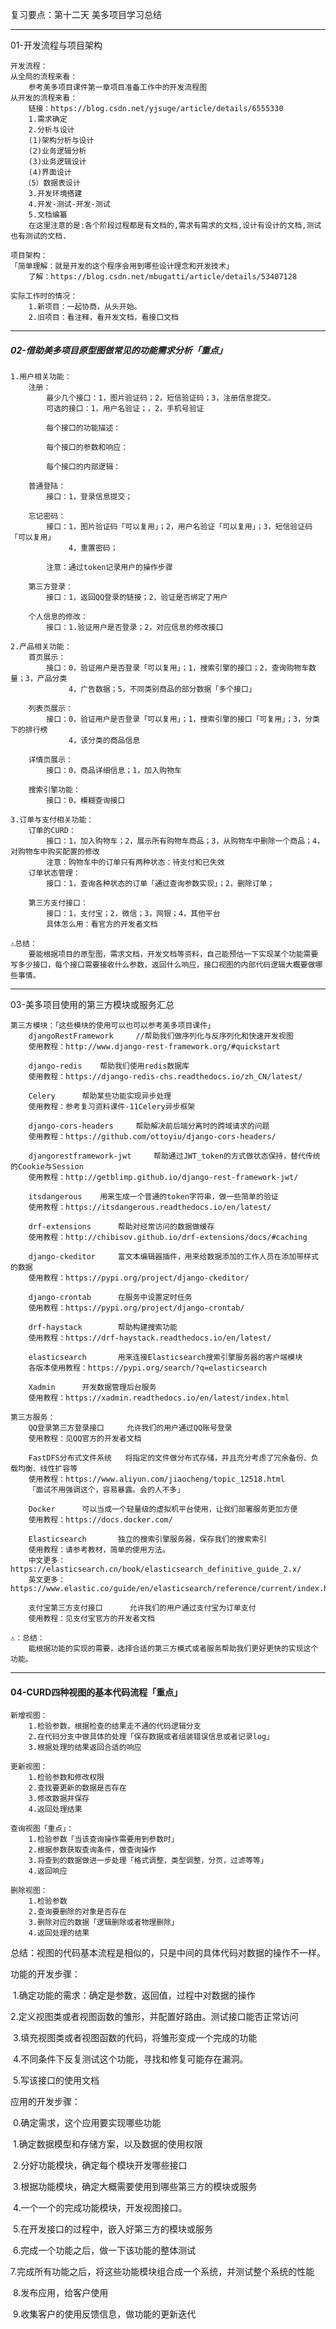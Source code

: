 复习要点：第十二天	美多项目学习总结

----

01-开发流程与项目架构

```
开发流程：
从全局的流程来看：
	参考美多项目课件第一章项目准备工作中的开发流程图
从开发的流程来看：
	链接：https://blog.csdn.net/yjsuge/article/details/6555330
    1.需求确定
    2.分析与设计
    (1)架构分析与设计
    (2)业务逻辑分析
    (3)业务逻辑设计
    (4)界面设计
   （5）数据表设计
    3.开发环境搭建
    4.开发-测试-开发-测试
    5.文档编纂
	在这里注意的是:各个阶段过程都是有文档的,需求有需求的文档,设计有设计的文档,测试也有测试的文档.

项目架构：
「简单理解：就是开发的这个程序会用到哪些设计理念和开发技术」
	了解：https://blog.csdn.net/mbugatti/article/details/53407128
	
实际工作时的情况：
	1.新项目：一起协商，从头开始。
	2.旧项目：看注释，看开发文档，看接口文档
```

---

##### 02-借助美多项目原型图做常见的功能需求分析「重点」

```
1.用户相关功能：
	注册：
		最少几个接口：1，图片验证码；2，短信验证码；3，注册信息提交。
		可选的接口：1，用户名验证；，2，手机号验证
		
		每个接口的功能描述：
		
		每个接口的参数和响应：
		
		每个接口的内部逻辑：
		
	普通登陆：
		接口：1，登录信息提交；
		
	忘记密码：
		接口：1，图片验证码「可以复用」；2，用户名验证「可以复用」；3，短信验证码「可以复用」
			 4，重置密码；	

		注意：通过token记录用户的操作步骤
	
	第三方登录：
		接口：1，返回QQ登录的链接；2，验证是否绑定了用户
		
	个人信息的修改：
		接口：1.验证用户是否登录；2，对应信息的修改接口
	
2.产品相关功能：
	首页展示：
		接口：0，验证用户是否登录「可以复用」；1，搜索引擎的接口；2，查询购物车数量；3，产品分类
			 4，广告数据；5，不同类别商品的部分数据「多个接口」
	
	列表页展示：
		接口：0，验证用户是否登录「可以复用」；1，搜索引擎的接口「可复用」；3，分类下的排行榜
			 4，该分类的商品信息
	
	详情页展示：
		接口：0，商品详细信息；1，加入购物车
	
	搜索引擎功能：
		接口：0，模糊查询接口
	
3.订单与支付相关功能：
	订单的CURD：
		接口：1，加入购物车；2，展示所有购物车商品；3，从购物车中删除一个商品；4，对购物车中购买配置的修改
		注意：购物车中的订单只有两种状态：待支付和已失效	
	订单状态管理：
		接口：1，查询各种状态的订单「通过查询参数实现」；2，删除订单；
	
	第三方支付接口：
		接口：1，支付宝；2，微信；3，网银；4，其他平台
		具体怎么用：看官方的开发者文档
		
⚠️总结：
	要能根据项目的原型图，需求文档，开发文档等资料，自己能预估一下实现某个功能需要写多少接口，每个接口需要接收什么参数，返回什么响应，接口视图的内部代码逻辑大概要做哪些事情。
```

---

03-美多项目使用的第三方模块或服务汇总

````
第三方模块：「这些模块的使用可以也可以参考美多项目课件」
	djangoRestFramework		//帮助我们做序列化与反序列化和快速开发视图
	使用教程：http://www.django-rest-framework.org/#quickstart

	django-redis	帮助我们使用redis数据库
	使用教程：https://django-redis-chs.readthedocs.io/zh_CN/latest/
	
	Celery		帮助某些功能实现异步处理
	使用教程：参考复习资料课件-11Celery异步框架
	
	django-cors-headers		帮助解决前后端分离时的跨域请求的问题
	使用教程：https://github.com/ottoyiu/django-cors-headers/
	
	djangorestframework-jwt		帮助通过JWT_token的方式做状态保持，替代传统的Cookie与Session
	使用教程：http://getblimp.github.io/django-rest-framework-jwt/
	
	itsdangerous	用来生成一个普通的token字符串，做一些简单的验证
	使用教程：https://itsdangerous.readthedocs.io/en/latest/
	
	drf-extensions		帮助对经常访问的数据做缓存
	使用教程：http://chibisov.github.io/drf-extensions/docs/#caching
	
	django-ckeditor		富文本编辑器插件，用来给数据添加的工作人员在添加带样式的数据
	使用教程：https://pypi.org/project/django-ckeditor/
	
	django-crontab		在服务中设置定时任务
	使用教程：https://pypi.org/project/django-crontab/
	
	drf-haystack		帮助构建搜索功能
	使用教程：https://drf-haystack.readthedocs.io/en/latest/
	
	elasticsearch		用来连接Elasticsearch搜索引擎服务器的客户端模块
	各版本使用教程：https://pypi.org/search/?q=elasticsearch
	
	Xadmin		开发数据管理后台服务
	使用教程：https://xadmin.readthedocs.io/en/latest/index.html

第三方服务：
	QQ登录第三方登录接口		允许我们的用户通过QQ账号登录
	使用教程：见QQ官方的开发者文档
	
	FastDFS分布式文件系统	 将指定的文件做分布式存储，并且充分考虑了冗余备份、负载均衡、线性扩容等
	使用教程：https://www.aliyun.com/jiaocheng/topic_12518.html
	「面试不用强调这个，容易暴露。会的人不多」
	
	Docker		可以当成一个轻量级的虚拟机平台使用，让我们部署服务更加方便
	使用教程：https://docs.docker.com/
	
	Elasticsearch		独立的搜索引擎服务器，保存我们的搜索索引
	使用教程：请参考教材，简单的使用方法。
	中文更多：https://elasticsearch.cn/book/elasticsearch_definitive_guide_2.x/
	英文更多：https://www.elastic.co/guide/en/elasticsearch/reference/current/index.html
	
	支付宝第三方支付接口		允许我们的用户通过支付宝为订单支付
	使用教程：见支付宝官方的开发者文档

⚠️：总结：
	能根据功能的实现的需要，选择合适的第三方模式或者服务帮助我们更好更快的实现这个功能。
````

---

#### 04-CURD四种视图的基本代码流程「重点」

```
新增视图：
	1.检验参数，根据检查的结果走不通的代码逻辑分支
	2.在代码分支中做具体的处理「保存数据或者组装错误信息或者记录log」
	3.根据处理的结果返回合适的响应
```

```
更新视图：
	1.检验参数和修改权限
	2.查找要更新的数据是否存在
	3.修改数据并保存
	4.返回处理结果
```

```
查询视图「重点」：
	1.检验参数「当该查询操作需要用到参数时」
	2.根据参数获取查询条件，做查询操作
	3.将查到的数据做进一步处理「格式调整，类型调整，分页，过滤等等」
	4.返回响应
```

```
删除视图：
	1.检验参数
	2.查询要删除的对象是否存在
	3.删除对应的数据「逻辑删除或者物理删除」
	4.返回处理的结果
```

总结：视图的代码基本流程是相似的，只是中间的具体代码对数据的操作不一样。

功能的开发步骤：

​		1.确定功能的需求：确定是参数，返回值，过程中对数据的操作

​		2.定义视图类或者视图函数的雏形，并配置好路由。测试接口能否正常访问

​		3.填充视图类或者视图函数的代码，将雏形变成一个完成的功能

​		4.不同条件下反复测试这个功能，寻找和修复可能存在漏洞。

​		5.写该接口的使用文档



应用的开发步骤：

​		0.确定需求，这个应用要实现哪些功能

​		1.确定数据模型和存储方案，以及数据的使用权限

​		2.分好功能模块，确定每个模块开发哪些接口

​     		3.根据功能模块，确定大概需要使用到哪些第三方的模块或服务

​                4.一个一个的完成功能模块，开发视图接口。

​                5.在开发接口的过程中，嵌入好第三方的模块或服务

​                6.完成一个功能之后，做一下该功能的整体测试

​		7.完成所有功能之后，将这些功能模块组合成一个系统，并测试整个系统的性能

​                8.发布应用，给客户使用

​		9.收集客户的使用反馈信息，做功能的更新迭代



​	

